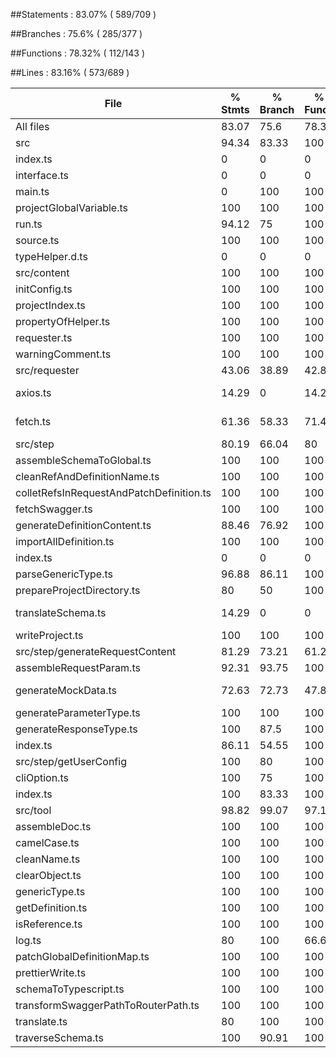 ##Statements   : 83.07% ( 589/709 )

##Branches     : 75.6% ( 285/377 )

##Functions    : 78.32% ( 112/143 )

##Lines        : 83.16% ( 573/689 )

File                                       |  % Stmts | % Branch |  % Funcs |  % Lines | Uncovered Line #s |
-------------------------------------------|----------|----------|----------|----------|-------------------|
All files                                  |    83.07 |     75.6 |    78.32 |    83.16 |                   |
 src                                       |    94.34 |    83.33 |      100 |    94.34 |                   |
  index.ts                                 |        0 |        0 |        0 |        0 |                   |
  interface.ts                             |        0 |        0 |        0 |        0 |                   |
  main.ts                                  |        0 |      100 |      100 |        0 |              7,11 |
  projectGlobalVariable.ts                 |      100 |      100 |      100 |      100 |                   |
  run.ts                                   |    94.12 |       75 |      100 |    94.12 |                16 |
  source.ts                                |      100 |      100 |      100 |      100 |                   |
  typeHelper.d.ts                          |        0 |        0 |        0 |        0 |                   |
 src/content                               |      100 |      100 |      100 |      100 |                   |
  initConfig.ts                            |      100 |      100 |      100 |      100 |                   |
  projectIndex.ts                          |      100 |      100 |      100 |      100 |                   |
  propertyOfHelper.ts                      |      100 |      100 |      100 |      100 |                   |
  requester.ts                             |      100 |      100 |      100 |      100 |                   |
  warningComment.ts                        |      100 |      100 |      100 |      100 |                   |
 src/requester                             |    43.06 |    38.89 |    42.86 |    42.86 |                   |
  axios.ts                                 |    14.29 |        0 |    14.29 |    14.81 |... 50,52,54,60,61 |
  fetch.ts                                 |    61.36 |    58.33 |    71.43 |    60.47 |... 01,112,113,117 |
 src/step                                  |    80.19 |    66.04 |       80 |    80.29 |                   |
  assembleSchemaToGlobal.ts                |      100 |      100 |      100 |      100 |                   |
  cleanRefAndDefinitionName.ts             |      100 |      100 |      100 |      100 |                   |
  colletRefsInRequestAndPatchDefinition.ts |      100 |      100 |      100 |      100 |                   |
  fetchSwagger.ts                          |      100 |      100 |      100 |      100 |                   |
  generateDefinitionContent.ts             |    88.46 |    76.92 |      100 |    88.46 |          59,61,82 |
  importAllDefinition.ts                   |      100 |      100 |      100 |      100 |                   |
  index.ts                                 |        0 |        0 |        0 |        0 |                   |
  parseGenericType.ts                      |    96.88 |    86.11 |      100 |    96.72 |            30,124 |
  prepareProjectDirectory.ts               |       80 |       50 |      100 |       80 |                10 |
  translateSchema.ts                       |    14.29 |        0 |        0 |    14.63 |... 79,81,93,94,95 |
  writeProject.ts                          |      100 |      100 |      100 |      100 |                   |
 src/step/generateRequestContent           |    81.29 |    73.21 |    61.29 |    81.82 |                   |
  assembleRequestParam.ts                  |    92.31 |    93.75 |      100 |    92.31 |                18 |
  generateMockData.ts                      |    72.63 |    72.73 |    47.83 |    73.03 |... 31,135,143,149 |
  generateParameterType.ts                 |      100 |      100 |      100 |      100 |                   |
  generateResponseType.ts                  |      100 |     87.5 |      100 |      100 |                24 |
  index.ts                                 |    86.11 |    54.55 |      100 |    86.11 |    28,29,30,32,33 |
 src/step/getUserConfig                    |      100 |       80 |      100 |      100 |                   |
  cliOption.ts                             |      100 |       75 |      100 |      100 |                34 |
  index.ts                                 |      100 |    83.33 |      100 |      100 |                24 |
 src/tool                                  |    98.82 |    99.07 |    97.14 |    98.77 |                   |
  assembleDoc.ts                           |      100 |      100 |      100 |      100 |                   |
  camelCase.ts                             |      100 |      100 |      100 |      100 |                   |
  cleanName.ts                             |      100 |      100 |      100 |      100 |                   |
  clearObject.ts                           |      100 |      100 |      100 |      100 |                   |
  genericType.ts                           |      100 |      100 |      100 |      100 |                   |
  getDefinition.ts                         |      100 |      100 |      100 |      100 |                   |
  isReference.ts                           |      100 |      100 |      100 |      100 |                   |
  log.ts                                   |       80 |      100 |    66.67 |       80 |                19 |
  patchGlobalDefinitionMap.ts              |      100 |      100 |      100 |      100 |                   |
  prettierWrite.ts                         |      100 |      100 |      100 |      100 |                   |
  schemaToTypescript.ts                    |      100 |      100 |      100 |      100 |                   |
  transformSwaggerPathToRouterPath.ts      |      100 |      100 |      100 |      100 |                   |
  translate.ts                             |       80 |      100 |      100 |       80 |                22 |
  traverseSchema.ts                        |      100 |    90.91 |      100 |      100 |                20 |
